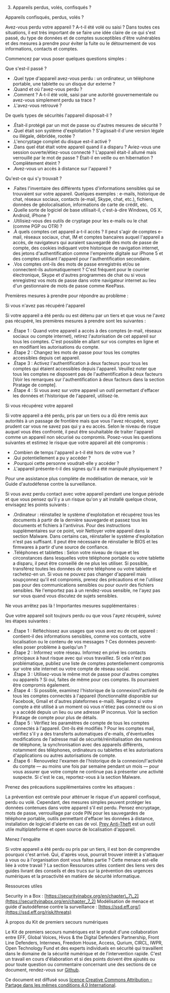 3. Appareils perdus, volés, confisqués&nbsp;?

Appareils confisqués, perdus, volés&nbsp;?

Avez-vous perdu votre appareil&nbsp;? A-t-il été volé ou saisi&nbsp;? Dans toutes ces situations, il est très important de se faire une idée claire de ce qui s'est passé, du type de données et de comptes susceptibles d'être vulnérables et des mesures à prendre pour éviter la fuite ou le détournement de vos informations, contacts et comptes.

Commencez par vous poser quelques questions simples&nbsp;:

Que s'est-il passé&nbsp;?

- .Quel type d'appareil avez-vous perdu&nbsp;: un ordinateur, un téléphone portable, une tablette ou un disque dur externe&nbsp;?&nbsp;
- .Quand et où l'avez-vous perdu&nbsp;?&nbsp;
- .Comment&nbsp;? A-t-il été volé, saisi par une autorité gouvernementale ou avez-vous simplement perdu sa trace&nbsp;?&nbsp;
- .L'avez-vous retrouvé&nbsp;?&nbsp;

De quels types de sécurités l'appareil disposait-il&nbsp;?

- .Était-il protégé par un mot de passe ou d'autres mesures de sécurité&nbsp;?&nbsp;
- .Quel était son système d'exploitation&nbsp;? S'agissait-il d'une version légale ou illégale, débridée, rootée&nbsp;? &nbsp;
- .L'encryptage complet du disque est-il activé&nbsp;?&nbsp;
- .Dans quel état était votre appareil quand il a disparu&nbsp;? Aviez-vous une session ouverte/étiez-vous connecté&nbsp;? L'appareil était-il allumé mais verrouillé par le mot de passe&nbsp;? Était-il en veille ou en hibernation&nbsp;? Complètement éteint&nbsp;?&nbsp;
- .Avez-vous un accès à distance sur l'appareil&nbsp;?&nbsp;

Qu'est-ce qui s'y trouvait&nbsp;?

- .Faites l'inventaire des différents types d'informations sensibles qui se trouvaient sur votre appareil. Quelques exemples&nbsp;: e-mails, historique de chat, réseaux sociaux, contacts (e-mail, Skype, chat, etc.), fichiers, données de géolocalisation, informations de carte de crédit, etc.&nbsp;
- .Quelle sorte de logiciel de base utilisait-il, c'est-à-dire Windows, OS X, Android, iPhone&nbsp;?&nbsp;
- .Utilisiez-vous des outils de cryptage pour les e-mails ou le chat (comme PGP ou OTR)&nbsp;?&nbsp;
- .À quels comptes cet appareil a-t-il accès&nbsp;? Il peut s'agir de comptes e-mail, réseaux sociaux, chat, IM et comptes bancaires auquel l'appareil a accès, de navigateurs qui auraient sauvegardé des mots de passe de compte, des cookies indiquant votre historique de navigation internet, des jetons d'authentification comme l'empreinte digitale sur iPhone 5 et des comptes utilisant l'appareil pour l'authentification secondaire.&nbsp;
- .Vos comptes ont-ils des mots de passe enregistrés et/ou se connectent-ils automatiquement&nbsp;? C'est fréquent pour le courrier électronique, Skype et d'autres programmes de chat ou si vous enregistrez vos mots de passe dans votre navigateur internet au lieu d'un gestionnaire de mots de passe comme KeePass.&nbsp;

Premières mesures à prendre pour répondre au problème&nbsp;:

Si vous n'avez pas récupéré l'appareil

Si votre appareil a été perdu ou est détenu par un tiers et que vous ne l'avez pas récupéré, les premières mesures à prendre sont les suivantes&nbsp;:

- .Étape 1&nbsp;: Quand votre appareil a accès à des comptes (e-mail, réseaux sociaux ou compte internet), retirez l'autorisation de cet appareil sur tous les comptes. C'est possible en allant sur vos comptes en ligne et en modifiant les autorisations du compte.&nbsp;
- .Étape 2&nbsp;: Changez les mots de passe pour tous les comptes accessibles depuis cet appareil.&nbsp;
- .Étape 3&nbsp;: Activez l'authentification à deux facteurs pour tous les comptes qui étaient accessibles depuis l'appareil. Veuillez noter que tous les comptes ne disposent pas de l'authentification à deux facteurs [Voir les remarques sur l'authentification à deux facteurs dans la section Piratage de compte].&nbsp;
- .Étape 4&nbsp;: Si vous avez sur votre appareil un outil permettant d'effacer les données et l'historique de l'appareil, utilisez-le.&nbsp;

Si vous récupérez votre appareil

Si votre appareil a été perdu, pris par un tiers ou a dû être remis aux autorités à un passage de frontière mais que vous l'avez récupéré, soyez prudent car vous ne savez pas qui y a eu accès. Selon le niveau de risque auquel vous êtes confronté, il peut être souhaitable de traiter l'appareil comme un appareil non sécurisé ou compromis. Posez-vous les questions suivantes et estimez le risque que votre appareil ait été compromis&nbsp;:

- .Combien de temps l'appareil a-t-il été hors de votre vue&nbsp;?&nbsp;
- .Qui potentiellement a pu y accéder&nbsp;?&nbsp;
- .Pourquoi cette personne voudrait-elle y accéder&nbsp;?&nbsp;
- .L'appareil présente-t-il des signes qu'il a été manipulé physiquement&nbsp;?&nbsp;

Pour une assistance plus complète de modélisation de menace, voir le Guide d'autodéfense contre la surveillance.

Si vous avez perdu contact avec votre appareil pendant une longue période et que vous pensez qu'il y a un risque qu'on y ait installé quelque chose, envisagez les points suivants&nbsp;:

- .Ordinateur&nbsp;: réinstallez le système d'exploitation et récupérez tous les documents à partir de la dernière sauvegarde et passez tous les documents et fichiers à l'antivirus. Pour des instructions supplémentaires sur ce point, voir Nettoyer votre appareil dans la section Malware. Dans certains cas, réinstaller le système d'exploitation n'est pas suffisant. Il peut être nécessaire de réinstaller le BIOS et les firmwares à partir d'une source de confiance.&nbsp;
- .Téléphones et tablettes&nbsp;: Selon votre niveau de risque et les circonstances dans lesquelles votre téléphone portable ou votre tablette a disparu, il peut être conseillé de ne plus les utiliser. Si possible, transférez toutes les données de votre téléphone ou votre tablette et rachetez-en un. Si vous ne pouvez pas changer d'appareil mais soupçonnez qu'il est compromis, prenez des précautions et ne l'utilisez pas pour des communications sensibles ou pour ouvrir des fichiers sensibles. Ne l'emportez pas à un rendez-vous sensible, ne l'ayez pas sur vous quand vous discutez de sujets sensibles.&nbsp;

Ne vous arrêtez pas là&nbsp;! Importantes mesures supplémentaires&nbsp;:

Que votre appareil soit toujours perdu ou que vous l'ayez récupéré, suivez les étapes suivantes&nbsp;:

- .Étape 1&nbsp;: Réfléchissez aux usages que vous avez eu de cet appareil&nbsp;: contient-il des informations sensibles, comme vos contacts, votre localisation ou le contenu de vos messages&nbsp;? Ces données peuvent-elles poser problème à quelqu'un&nbsp;?&nbsp;
- .Étape 2&nbsp;: Informez votre réseau. Informez en privé les contacts principaux à haut risque avec qui vous travaillez. Si cela n'est pas problématique, publiez une liste de comptes potentiellement compromis sur votre site internet ou votre compte de réseau social.&nbsp;
- .Étape 3&nbsp;: Utilisez-vous le même mot de passe pour d'autres comptes ou appareils&nbsp;? Si oui, faites de même pour ces comptes. Ils pourraient être compromis également.&nbsp;
- .Étape 4&nbsp;: Si possible, examinez l'historique de la connexion/l'activité de tous les comptes connectés à l'appareil (fonctionnalité disponible sur Facebook, Gmail et d'autres plateformes e-mail). Regardez si votre compte a été utilisé à un moment où vous n'étiez pas connecté ou si on y a accédé depuis un lieu ou une adresse IP inconnus. Voir la section Piratage de compte pour plus de détails.&nbsp;
- .Étape 5&nbsp;: Vérifiez les paramètres de compte de tous les comptes connectés à l'appareil. Ont-ils été modifiés&nbsp;? Pour les comptes mail, vérifiez s'il y a des transferts automatiques d'e-mails, d'éventuelles modifications de l'adresse mail de sécurité/réinitialisation des numéros de téléphone, la synchronisation avec des appareils différents, notamment des téléphones, ordinateurs ou tablettes et les autorisations d'applications ou autres autorisations de compte.&nbsp;
- .Étape 6&nbsp;: Renouvelez l'examen de l'historique de la connexion/l'activité du compte — au moins une fois par semaine pendant un mois — pour vous assurer que votre compte ne continue pas à présenter une activité suspecte. Si c'est le cas, reportez-vous à la section Malware.&nbsp;

Prenez des précautions supplémentaires contre les attaques&nbsp;:

La prévention est centrale pour atténuer le risque d'un appareil confisqué, perdu ou volé. Cependant, des mesures simples peuvent protéger les données contenues dans votre appareil s'il est perdu. Pensez encryptage, mots de passe, verrouillage par code PIN pour les sauvegardes de téléphone portable, outils permettant d'effacer les données à distance, installation de logiciel d'alerte en cas de vol. [Prey Anti-Theft](https://preyproject.com/) est un outil utile multiplateforme et open source de localisation d'appareil.

Menez l'enquête

Si votre appareil a été perdu ou pris par un tiers, il est bon de comprendre pourquoi c'est arrivé. Qui, d'après vous, pourrait trouver intérêt à s'attaquer à vous ou à l'organisation dont vous faites partie&nbsp;? Cette menace est-elle liée à votre travail&nbsp;? La section Ressources utiles contient des liens vers des guides livrant des conseils et des trucs sur la prévention des urgences numériques et la proactivité en matière de sécurité informatique.

Ressources utiles

Security in a Box&nbsp;: [https://securityinabox.org/en/chapter\_7\_2](https://securityinabox.org/en/chapter_7_2) Modélisation de menace et guide d'autodéfense contre la surveillance&nbsp;: [https://ssd.eff.org/](https://ssd.eff.org/risk/threats)

À propos du Kit de premiers secours numériques

Le Kit de premiers secours numériques est le produit d'une collaboration entre EFF, Global Voices, Hivos & the Digital Defenders Partnership, Front Line Defenders, Internews, Freedom House, Access, Qurium, CIRCL, IWPR, Open Technology Fund et des experts individuels en sécurité qui travaillent dans le domaine de la sécurité numérique et de l'intervention rapide. C'est un travail en cours d'élaboration et si des points doivent être ajoutés ou pour toute question ou commentaire concernant une des sections de ce document, rendez-vous sur [Github](https://github.com/RaReNet/DFAK).

Ce document est diffusé sous [licence Creative Commons Attribution – Partage dans les mêmes conditions 4.0 International](http://creativecommons.org/licenses/by-sa/4.0/).
